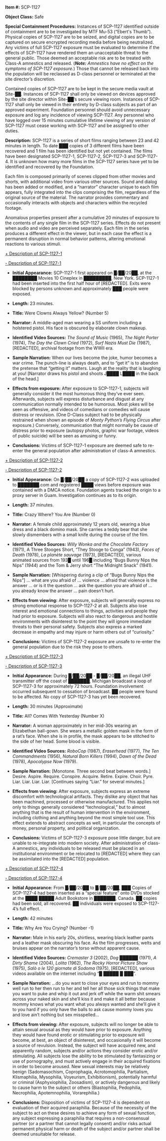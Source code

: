 **Item #:** SCP-1127

**Object Class:** Safe

**Special Containment Procedures:** Instances of SCP-1127 identified outside of containment are to be investigated by MTF Mu-53 (“Ebert's Thumb”). Physical copies of SCP-1127 are to be seized, and digital copies are to be captured on secure encrypted recording media before being neutralized. Any victims of full SCP-1127 exposure must be evaluated to determine if the effects of SCP-1127 have rendered them an unacceptable threat to the general public. Those deemed an acceptable risk are to be treated with Class-A amnestics and released. (_**Note:** Amnestics have no effect on the symptoms of SCP-1127 exposure._) Those that cannot be released back into the population will be reclassed as D-class personnel or terminated at the site director’s discretion.

Contained copies of SCP-1127 are to be kept in the secure media vault at Site-██. Instances of SCP-1127 shall only be viewed on devices approved by the site director within Site-██’s secure viewing room. Instances of SCP-1127 shall only be viewed in their entirety by D-class subjects as part of an approved experiment. Foundation personnel should avoid unnecessary exposure and log any incidence of viewing SCP-1127. Any personnel who have logged over 15 minutes cumulative lifetime viewing of any version of SCP-1127 must cease working with SCP-1127 and be assigned to other duties.

**Description:** SCP-1127 is a series of short films ranging between 23 and 42 minutes in length. To date ███ copies of 3 different films have been recovered and 1 film has been identified but not yet contained. The films have been designated SCP-1127-1, SCP-1127-2, SCP-1127-3 and SCP-1127-4. It is unknown how many more films in the SCP-1127 series have yet to be identified and recovered by the Foundation.

Each film is composed primarily of scenes clipped from other movies and shorts, with additional video from various other sources. Sound and dialog has been added or modified, and a “narrator” character unique to each film appears, fully integrated into the clips comprising the film, regardless of the original source of the material. The narrator provides commentary and occasionally interacts with objects and characters within the recycled footage.

Anomalous properties present after a cumulative 20 minutes of exposure to the contents of any single film in the SCP-1127 series. Effects do not present when audio and video are perceived separately. Each film in the series produces a different effect in the viewer, but in each case the effect is a permanent disruption in normal behavior patterns, altering emotional reactions to various stimuli.

[+ Description of SCP-1127-1](javascript:;)

[\- Description of SCP-1127-1](javascript:;)

*   **Initial Appearance:** SCP-1127-1 first appeared on █/██/20██, at the ████████ Movies 10 Cineplex in █████████, New York. SCP-1127-1 had been inserted into the first half hour of \[REDACTED\]. Exits were blocked by persons unknown and approximately ███ people were exposed.

*   **Length:** 23 minutes.

*   **Title:** Were Clowns Always Yellow? (Number 5)

*   **Narrator:** A middle-aged man wearing a SS uniform including a holstered pistol. His face is obscured by elaborate clown makeup.

*   **Identified Video Sources:** _The Sound of Music_ (1965), _The Night Porter_ (1974), _The Day the Clown Cried_ (1972), _Surf Nazis Must Die_ (1987), \[REDACTED\], archival footage from the WWII era.

*   **Sample Narration:** When our lives become the joke, humor becomes a war crime. The punch-line is always death, and to “get it” is to abandon the pretense that “getting it” matters. Laugh at the reality that is laughing at you! \[Narrator draws his pistol and shoots J████ L████ in the back of the head.\]

*   **Effects from exposure:** After exposure to SCP-1127-1, subjects will generally consider it the most humorous thing they’ve ever seen. Afterwards, subjects will express disturbance and disgust at any communication normally intended to be humorous. Most jokes will be seen as offensive, and videos of comedians or comedies will cause distress or revulsion. (One D-Class subject had to be physically restrained when shown an episode of _Monty Python’s Flying Circus_ after exposure.) Conversely, communication that might normally be cause of distress prior to exposure (autopsy photos, graphic war footage, videos of public suicide) will be seen as amusing or funny.

*   **Conclusions:** Victims of SCP-1127-1 exposure are deemed safe to re-enter the general population after administration of class-A amnestics.

[+ Description of SCP-1127-2](javascript:;)

[\- Description of SCP-1127-2](javascript:;)

*   **Initial Appearance:** On █/██/20██ a copy of SCP-1127-2 was uploaded to ███████.com and registered ████ views before exposure was contained with a DMCA notice. Foundation agents tracked the origin to a proxy server in Guam. Investigation continues as to its origin.

*   **Length:** 37 minutes.

*   **Title:** Crazy Where? You Are (Number 0)

*   **Narrator:** A female child approximately 12 years old, wearing a blue dress and a black domino mask. She carries a teddy bear that she slowly dismembers with a small knife during the course of the film.

*   **Identified Video Sources:** _Willy Wonka and the Chocolate Factory_ (1971), A Three Stooges Short, “They Stooge to Conga” (1943), _Faces of Death_ (1978), _La planète sauvage_ (1973), \[REDACTED\], various animated sources from 193█ until 196█ including “Bugs Bunny Nips the Nips” (1944) and the Tom & Jerry short “The Midnight Snack” (1941).

*   **Sample Narration:** \[Whispering during a clip of “Bugs Bunny Nips the Nips”\] … what are you afraid of … violence … afraid that violence is the answer … or is it the question … ask the question you are afraid of … you already know the answer … pain doesn’t hurt.

*   **Effects from viewing:** After exposure, subjects will generally express no strong emotional response to SCP-1127-2 at all. Subjects also lose interest and emotional connections to things, activities and people they had prior to exposure. Subjects will also react to dangerous and hostile environments with disinterest to the point they will ignore immediate threats to their personal safety. Subjects also express a marked decrease in empathy and may injure or harm others out of “curiosity.”

*   **Conclusions:** Victims of SCP-1127-2 exposure are unsafe to re-enter the general population due to the risk they pose to others.

[+ Description of SCP-1127-3](javascript:;)

[\- Description of SCP-1127-3](javascript:;)

*   **Initial Appearance:** During █/██/20██ - █/██/20██, an illegal UHF transmitter off the coast of ███████, Michigan broadcast a loop of SCP-1127-3 for approximately 72 hours. Foundation involvement occurred subsequent to cessation of broadcast. ██ people were found to be affected. No copy of SCP-1127-3 has yet been recovered.

*   **Length:** 30 minutes (Approximate)

*   **Title:** All? Comes With Yesterday (Number X)

*   **Narrator:** A woman approximately in her mid-30s wearing an Elizabethan ball-gown. She wears a metallic golden mask in the form of a rat’s face. When she is in profile, the mask appears to be stitched to the side of her head. Some blood is visible.

*   **Identified Video Sources:** _RoboCop_ (1987), _Eraserhead_ (1977), _The Ten Commandments_ (1956), _Natural Born Killers_ (1994), _Dawn of the Dead_ (1978), _Apocalypse Now_ (1979).

*   **Sample Narration:** \[Monotone. Three second beat between words.\] Desire. Aspire. Require. Conspire. Acquire. Retire. Expire. Choir. Pyre. Liar. Liar. Liar. Liar. \[Continues saying “Liar.” for several minutes.\]

*   **Effects from viewing:** After exposure, subjects express an extreme discomfort with technological artifacts. They dislike any object that has been machined, processed or otherwise manufactured. This applies not only to things generally considered “technological,” but to almost anything that is the result of human intervention in the environment, including clothing and anything beyond the most simple tool use. This effect extends to abstract concepts as well, in particular the concepts of money, personal property, and political organization.

*   **Conclusions:** Victims of SCP-1127-3 exposure pose little danger, but are unable to re-integrate into modern society. After administration of class-A amnestics, any individuals to be released must be placed in an institutional environment or be relocated to \[REDACTED\] where they can be assimilated into the \[REDACTED\] population.

[+ Description of SCP-1127-4](javascript:;)

[\- Description of SCP-1127-4](javascript:;)

*   **Initial Appearance:** From █/██/20██ to █/██/20██, ███ Copies of SCP-1127-4 had been inserted as a “special feature” onto DVDs stocked at the ████ █████ Adult Bookstore in ███████, Canada. ██ copies had been sold, all recovered. ██ individuals were exposed to SCP-1127-4’s full effect.

*   **Length:** 42 minutes

*   **Title:** Why Are You Crying? (Number -1)

*   **Narrator:** Male in his early 20s, shirtless, wearing black leather pants and a leather mask obscuring his face. As the film progresses, welts and bruises appear on the narrator’s torso without apparent cause.

*   **Identified Video Sources:** _Cremaster 3_ (2002), _Dog ██████_ (1971), _A Dirty Shame_ (2004), _Lolita_ (1962), _The Rocky Horror Picture Show_ (1975), _Salò o le 120 giornate di Sodoma_ (1975), \[REDACTED\], various videos available on the internet including “█ █████ █ ███”.

*   **Sample Narration:** …do you want to close your eyes and run to mommy well run to her then run to her and tell her all those sick things that make you want to puke and whip it out and jerk off while the warm shit smears across your naked skin and she’ll kiss it and make it all better because mommy knows what you want what you always wanted and she’ll give it to you hard if you only have the balls to ask cause mommy loves you and love ain’t nothing but sex misspelled…

*   **Effects from viewing:** After exposure, subjects will no longer be able to attain sexual arousal as they would have prior to exposure. Anything they would have found erotic or stimulating prior to exposure will become, at best, an object of disinterest, and occasionally it will become a source of revulsion. Instead, the subject will have acquired new, and apparently random, subjects and/or actions they consider erotic and/or stimulating. All subjects lose the ability to be stimulated by fantasizing or use of pornography, and must actively engage in their acquired fixations in order to become aroused. New sexual interests may be relatively benign (Sadomasochism, Coprophagia, Acrotomophilia, Partialism, Klismaphilia, Mysophilia, Voyeurism, Exhibitionism), potentially harmful or criminal (Asphyxiophilia, Zoosadism), or actively dangerous and likely to cause harm to the subject or others (Biastophilia, Pedophilia, Necrophilia, Apotemnophilia, Vorarephilia.)

*   **Conclusions:** Disposition of victims of SCP-1127-4 is dependent on evaluation of their acquired paraphilia. Because of the necessity of the subject to act on these desires to achieve any form of sexual function, any subject expressing a paraphilia that requires a non-consensual partner (or a partner that cannot legally consent) and/or risks actual permanent physical harm or death of the subject and/or partner shall be deemed unsuitable for release.